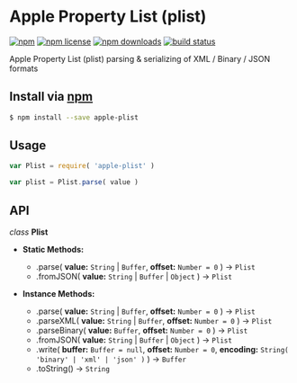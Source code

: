 # Apple Property List (plist)
[![npm](https://flat.badgen.net/npm/v/apple-plist.svg)](https://npmjs.com/package/apple-plist)
[![npm license](https://flat.badgen.net/npm/license/apple-plist.svg)](https://npmjs.com/package/apple-plist)
[![npm downloads](https://flat.badgen.net/npm/dm/apple-plist.svg)](https://npmjs.com/package/apple-plist)
[![build status](https://flat.badgen.net/travis/jhermsmeier/node-apple-plist/master.svg)](https://travis-ci.org/jhermsmeier/node-apple-plist)

Apple Property List (plist) parsing & serializing of XML / Binary / JSON formats

## Install via [npm](https://npmjs.com)

```sh
$ npm install --save apple-plist
```

## Usage

```js
var Plist = require( 'apple-plist' )
```

```js
var plist = Plist.parse( value )
```

## API

_class_ **Plist**

- **Static Methods:**
    - .parse( **value:** `String` | `Buffer`, **offset:** `Number = 0` ) -> `Plist`
    - .fromJSON( **value:** `String` | `Buffer` | `Object` ) -> `Plist`

- **Instance Methods:**
    - .parse( **value:** `String` | `Buffer`, **offset:** `Number = 0` ) -> `Plist`
    - .parseXML( **value:** `String` | `Buffer`, **offset:** `Number = 0` ) -> `Plist`
    - .parseBinary( **value:** `Buffer`, **offset:** `Number = 0` ) -> `Plist`
    - .fromJSON( **value:** `String` | `Buffer` | `Object` ) -> `Plist`
    - .write( **buffer:** `Buffer = null`, **offset:** `Number = 0`, **encoding:** `String( 'binary' | 'xml' | 'json' )` ) -> `Buffer`
    - .toString() -> `String`
